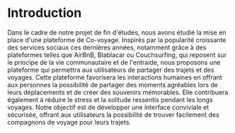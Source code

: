 # Introduction
Dans le cadre de notre projet de fin d'études, nous avons étudié la mise en place d'une plateforme de Co-voyage. Inspirés par la popularité croissante des services sociaux ces dernières années, notamment grâce à des plateformes telles que AirBnB, Blablacar ou Couchsurfing, qui reposent sur le principe de la vie communautaire et de l'entraide, nous proposons une plateforme qui permettra aux utilisateurs de partager des trajets et des voyages.
Cette plateforme favorisera les interactions humaines en offrant aux personnes la possibilité de partager des moments agréables lors de leurs déplacements et de créer des souvenirs mémorables. Elle contribuera également à réduire le stress et la solitude ressentis pendant les longs voyages.
Notre objectif est de développer une interface conviviale et sécurisée, offrant aux utilisateurs la possibilité de trouver facilement des compagnons de voyage pour leurs trajets.
